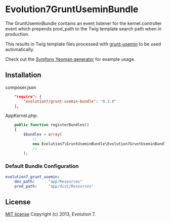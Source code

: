 # Evolution7GruntUseminBundle

The GruntUseminBundle contains an event listener for the kernel.controller event which prepends prod_path to the Twig template search path when in production.

This results in Twig template files processed with [grunt-usemin](https://github.com/yeoman/grunt-usemin) to be used automatically.

Check out the [Symfony Yeoman generator](https://github.com/evolution7/generator-symfony) for example usage.

## Installation

composer.json
```json
    "require": {
        "evolution7/grunt-usemin-bundle": "0.3.0"
    },
```

AppKernel.php:
```php
    public function registerBundles()
    {
        $bundles = array(
            // ...
            new Evolution7\GruntUseminBundle\Evolution7GruntUseminBundle(),
            // ...
        );
```

### Default Bundle Configuration

```yaml
evolution7_grunt_usemin:
    dev_path:      "app/Resources"
    prod_path:     "app/dist/Resources"
```

## License

[MIT license](https://github.com/evolution7/generator-symfony/blob/master/LICENSE)
Copyright (c) 2013, Evolution 7.
